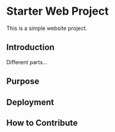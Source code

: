 # Starter Web Project

This is a simple website project.

## Introduction

Different parts...

## Purpose

## Deployment

## How to Contribute